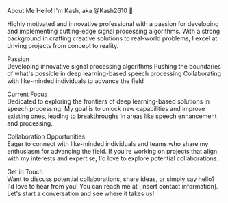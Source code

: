 About Me
Hello! I'm Kash, aka @Kash2610 👋

Highly motivated and innovative professional with a passion for developing and implementing cutting-edge signal processing algorithms. With a strong background in crafting creative solutions to real-world problems, I excel at driving projects from concept to reality.

Passion  
Developing innovative signal processing algorithms
Pushing the boundaries of what's possible in deep learning-based speech processing
Collaborating with like-minded individuals to advance the field

Current Focus  
Dedicated to exploring the frontiers of deep learning-based solutions in speech processing. My goal is to unlock new capabilities and improve existing ones, leading to breakthroughs in areas like speech enhancement and processing.

Collaboration Opportunities  
Eager to connect with like-minded individuals and teams who share my enthusiasm for advancing the field. If you're working on projects that align with my interests and expertise, I'd love to explore potential collaborations.

Get in Touch  
Want to discuss potential collaborations, share ideas, or simply say hello? I'd love to hear from you! You can reach me at [insert contact information]. Let's start a conversation and see where it takes us!
<!---
Kash2610/Kash2610 is a ✨ special ✨ repository because its `README.md` (this file) appears on your GitHub profile.
You can click the Preview link to take a look at your changes.
--->
